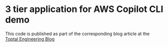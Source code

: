 # 3 tier application for AWS Copilot CLI demo

This code is published as part of the corresponding blog article at the [Toptal Engineering Blog]()
